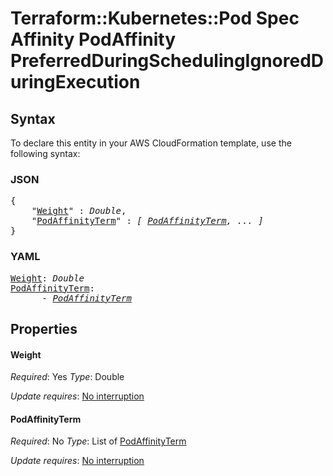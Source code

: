 # Terraform::Kubernetes::Pod Spec Affinity PodAffinity PreferredDuringSchedulingIgnoredDuringExecution

## Syntax

To declare this entity in your AWS CloudFormation template, use the following syntax:

### JSON

<pre>
{
    "<a href="#weight" title="Weight">Weight</a>" : <i>Double</i>,
    "<a href="#podaffinityterm" title="PodAffinityTerm">PodAffinityTerm</a>" : <i>[ <a href="spec-affinity-podaffinity-preferredduringschedulingignoredduringexecution-podaffinityterm.md">PodAffinityTerm</a>, ... ]</i>
}
</pre>

### YAML

<pre>
<a href="#weight" title="Weight">Weight</a>: <i>Double</i>
<a href="#podaffinityterm" title="PodAffinityTerm">PodAffinityTerm</a>: <i>
      - <a href="spec-affinity-podaffinity-preferredduringschedulingignoredduringexecution-podaffinityterm.md">PodAffinityTerm</a></i>
</pre>

## Properties

#### Weight

_Required_: Yes
_Type_: Double

_Update requires_: [No interruption](https://docs.aws.amazon.com/AWSCloudFormation/latest/UserGuide/using-cfn-updating-stacks-update-behaviors.html#update-no-interrupt)

#### PodAffinityTerm

_Required_: No
_Type_: List of <a href="spec-affinity-podaffinity-preferredduringschedulingignoredduringexecution-podaffinityterm.md">PodAffinityTerm</a>

_Update requires_: [No interruption](https://docs.aws.amazon.com/AWSCloudFormation/latest/UserGuide/using-cfn-updating-stacks-update-behaviors.html#update-no-interrupt)

